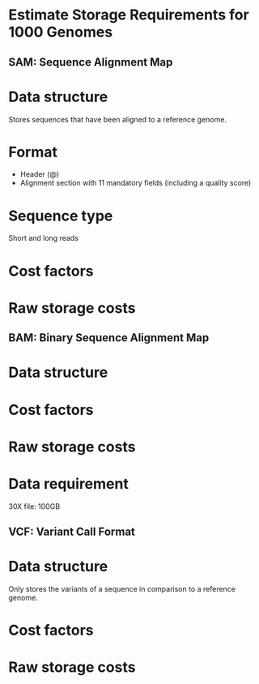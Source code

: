 # Estimate Storage Requirements for 1000 Genomes
## SAM: Sequence Alignment Map
# Data structure
Stores sequences that have been aligned to a reference genome. 

# Format
* Header (@)
* Alignment section with 11 mandatory fields (including a quality score)

# Sequence type
Short and long reads

# Cost factors

# Raw storage costs


## BAM: Binary Sequence Alignment Map
# Data structure

# Cost factors

# Raw storage costs

# Data requirement
30X file: 100GB


## VCF: Variant Call Format
# Data structure
Only stores the variants of a sequence in comparison to a reference genome. 
# Cost factors

# Raw storage costs

 
